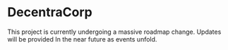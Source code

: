 # DecentraCorp

This project is currently undergoing a massive roadmap change. Updates will be provided In the near future as events unfold.

